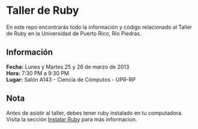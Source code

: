 # Taller de Ruby

En este repo encontrarás todo la información y código relacionado al Taller de Ruby en la Universidad de Puerto Rico,
Rio Piedras.

## Información

**Fecha:** Lunes y Martes 25 y 26 de marzo de 2013  
**Hora:** 7:30 PM a 9:30 PM  
**Lugar:** Salón A143 - Ciencia de Cómputos - UPR-RP

## Nota

Antes de asistir al taller, debes tener ruby instalado en tu computadora. Visita la sección
[Instalar Ruby](https://github.com/riveralabs/ruby-taller/wiki/Instalar-Ruby) para más informacion.
